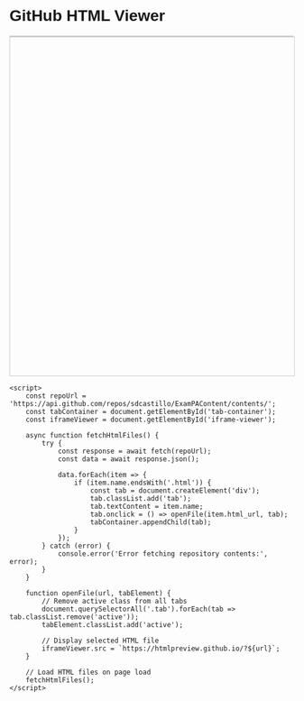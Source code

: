 
<html lang="en">
<head>
    <meta charset="UTF-8" />
    <meta name="viewport" content="width=device-width, initial-scale=1.0" />
    <title>GitHub HTML Viewer</title>
    <style>
        body {
            font-family: Arial, sans-serif;
        }
        .tabs {
            display: flex;
            flex-wrap: wrap;
            border-bottom: 2px solid #ccc;
        }
        .tab {
            padding: 10px 15px;
            cursor: pointer;
            border: 1px solid #ccc;
            border-bottom: none;
            background-color: #f1f1f1;
            margin-right: 5px;
        }
        .tab.active {
            background-color: white;
            font-weight: bold;
        }
        .iframe-container {
            width: 100%;
            height: 600px;
            border: 1px solid #ccc;
        }
    </style>
</head>
<body>
    <h1>GitHub HTML Viewer</h1>
    <div class="tabs" id="tab-container"></div>
    <iframe id="iframe-viewer" class="iframe-container"></iframe>
    
    <script>
        const repoUrl = 'https://api.github.com/repos/sdcastillo/ExamPAContent/contents/';
        const tabContainer = document.getElementById('tab-container');
        const iframeViewer = document.getElementById('iframe-viewer');

        async function fetchHtmlFiles() {
            try {
                const response = await fetch(repoUrl);
                const data = await response.json();

                data.forEach(item => {
                    if (item.name.endsWith('.html')) {
                        const tab = document.createElement('div');
                        tab.classList.add('tab');
                        tab.textContent = item.name;
                        tab.onclick = () => openFile(item.html_url, tab);
                        tabContainer.appendChild(tab);
                    }
                });
            } catch (error) {
                console.error('Error fetching repository contents:', error);
            }
        }

        function openFile(url, tabElement) {
            // Remove active class from all tabs
            document.querySelectorAll('.tab').forEach(tab => tab.classList.remove('active'));
            tabElement.classList.add('active');
            
            // Display selected HTML file
            iframeViewer.src = `https://htmlpreview.github.io/?${url}`;
        }

        // Load HTML files on page load
        fetchHtmlFiles();
    </script>
</body>
</html>
